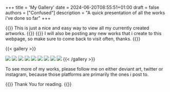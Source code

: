 +++
title = 'My Gallery'
date = 2024-06-20T08:55:51+01:00
draft = false
authors = ["Confused"]
description = "A quick presentation of all the works i've done so far"
+++

{{<typeit
tag="h3"
speed="10">}}
This is just a nice and easy way to view all my currently created artworks.
{{</typeit>}}
{{<typeit
speed="10">}}
I will also be posting any new works that i create to this webpage, so make sure to come back to visit often, thanks.
{{</typeit>}}

{{< gallery >}}

<img src="/img/24-Feb-05-09-09-59-59.png" class="grid-w50 md:grid-w33 xl:grid-w25" />
<img src="/img/24-Feb-05-10-10-04-40.png" class="grid-w50 md:grid-w33 xl:grid-w25" />
<img src="/img/a from trace to drawing-Recovered.png" class="grid-w50 md:grid-w33 xl:grid-w25" />
<img src="/img/first_try.png" class="grid-w50 md:grid-w33 xl:grid-w25" />
<img src="/img/good - Copy.jpeg" class="grid-w50 md:grid-w33 xl:grid-w25" />
<img src="/img/ijiuy.jpg" class="grid-w50 md:grid-w33 xl:grid-w25" />
<img src="/img/lij.jpg" class="grid-w50 md:grid-w33 xl:grid-w25" />
<img src="/img/pok2.jpg" class="grid-w50 md:grid-w33 xl:grid-w25" />
<img src="/img/sarah p.jpg" class="grid-w50 md:grid-w33 xl:grid-w25" />
{{< /gallery >}}

To see more of my works, please follow me on either deviant art, twitter or instagram, because those platforms are primarily the ones i post to.

{{<typeit>}}
Thank You for reading.
{{</typeit>}}

